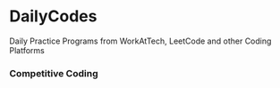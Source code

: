 # DailyCodes
Daily Practice Programs from WorkAtTech, LeetCode and other Coding Platforms
### Competitive Coding